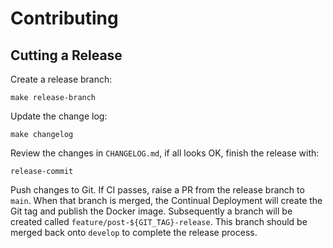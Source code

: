 # Contributing

## Cutting a Release

Create a release branch:

```shell
make release-branch
```

Update the change log:

```shell
make changelog
```

Review the changes in `CHANGELOG.md`, if all looks OK, finish the release
with:

```shell
release-commit
```

Push changes to Git.  If CI passes, raise a PR from the release branch to
`main`.  When that branch is merged, the Continual Deployment will create
the Git tag and publish the Docker image.  Subsequently a branch will
be created called `feature/post-${GIT_TAG}-release`.  This branch should
be merged back onto `develop` to complete the release process.
